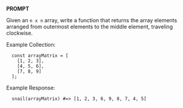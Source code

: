 **PROMPT**

Given an `n x n` array, write a function that returns the array elements
arranged from outermost elements to the middle element, traveling clockwise.

Example Collection:
```
  const arrayMatrix = [
    [1, 2, 3],
    [4, 5, 6],
    [7, 8, 9]
  ];
```

Example Response:
```
  snail(arrayMatrix) #=> [1, 2, 3, 6, 9, 8, 7, 4, 5]
```
